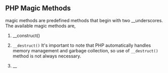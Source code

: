## PHP Magic Methods 

magic methods are predefined methods that begin with two __underscores. The available magic methods are,
1. __construct()

2. `__destruct()`
It's important to note that PHP automatically handles memory management and garbage collection, so use of `__destruct()` method is not always necessary. 

3. __